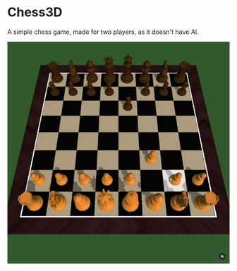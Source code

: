 # Chess3D
A simple chess game, made for two players, as it doesn't have AI. 

![alt text](https://github.com/Subo00/Chess3D/blob/main/Assets/Chess%20Set/Chess3D%20gameplay.png)

